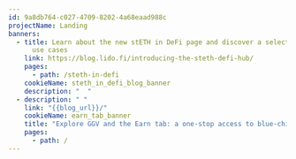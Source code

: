 ```yaml
---
id: 9a8db764-c027-4709-8202-4a68eaad988c
projectName: Landing
banners:
  - title: Learn about the new stETH in DeFi page and discover a selection of DeFi
      use cases
    link: https://blog.lido.fi/introducing-the-steth-defi-hub/
    pages:
      - path: /steth-in-defi
    cookieName: steth_in_defi_blog_banner
    description: "  "
  - description: " "
    link: "{{blog_url}}/"
    cookieName: earn_tab_banner
    title: "Explore GGV and the Earn tab: a one-stop access to blue-chip "
    pages:
      - path: /
---
```

